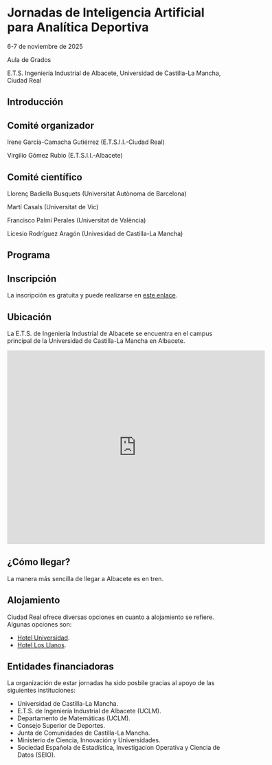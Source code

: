 # Jornadas de Inteligencia Artificial para Analítica Deportiva

6-7 de noviembre de 2025

Aula de Grados

E.T.S. Ingeniería Industrial de Albacete, Universidad de Castilla-La Mancha, Ciudad Real

## Introducción

## Comité organizador

Irene García-Camacha Gutiérrez (E.T.S.I.I.-Ciudad Real)

Virgilio Gómez Rubio (E.T.S.I.I.-Albacete)

## Comité científico

Llorenç Badiella Busquets (Universitat Autònoma de Barcelona)

Martí Casals (Universitat de Vic)

Francisco Palmí Perales (Universitat de València)

Licesio Rodríguez Aragón (Univesidad de Castilla-La Mancha)

## Programa

## Inscripción

La inscripción es gratuita y puede realizarse en [este enlace](https://forms.cloud.microsoft/Pages/ResponsePage.aspx?id=5rosxPRhjEmRB2qM9fAeVs5839mgfXBJsEuRedMWWSVUQTlYNlVONzBYWE02WlhYVDQzQzUwQ0FHNC4u).

## Ubicación

La E.T.S. de Ingeniería Industrial de Albacete se encuentra en el campus principal de la Universidad de Castilla-La Mancha en Albacete.

<iframe src="https://www.google.com/maps/embed?pb=!1m18!1m12!1m3!1d4159.696319983481!2d-1.8585480231581228!3d38.9788278717068!2m3!1f0!2f0!3f0!3m2!1i1024!2i768!4f13.1!3m3!1m2!1s0xd665f9d84eb1493%3A0x93a04604e9ffb1c2!2sEscuela%20T%C3%A9cnica%20Superior%20de%20Ingenier%C3%ADa%20Industrial!5e1!3m2!1ses!2ses!4v1761669331915!5m2!1ses!2ses" width="600" height="450" style="border:0;" allowfullscreen="" loading="lazy" referrerpolicy="no-referrer-when-downgrade"></iframe>

## ¿Cómo llegar?

La manera más sencilla de llegar a Albacete es en tren.

## Alojamiento

Ciudad Real ofrece diversas opciones en cuanto a alojamiento se refiere. Algunas opciones son:

* [Hotel Universidad](https://www.hoteluniversidad.com).
* [Hotel Los Llanos](https://www.sercotelhoteles.com/es/hotel-los-llanos).

## Entidades financiadoras

La organización de estar jornadas ha sido posbile gracias al apoyo de las siguientes instituciones:

* Universidad de Castilla-La Mancha.
* E.T.S. de Ingeniería Industrial de Albacete (UCLM).
* Departamento de Matemáticas (UCLM).
* Consejo Superior de Deportes.
* Junta de Comunidades de Castilla-La Mancha.
* Ministerio de Ciencia, Innovación y Universidades.
* Sociedad Española de Estadística, Investigacion Operativa y Ciencia de Datos (SEIO).

